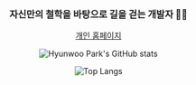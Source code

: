 ### <div align="center">자신만의 철학을 바탕으로 길을 걷는 개발자 👨‍💻</div>

<p align="center"><a href="https://siesdart.fly.dev/">개인 홈페이지</a></p>
<p align="center"><img src="https://github-readme-stats.vercel.app/api?username=siesdart" alt="Hyunwoo Park's GitHub stats"/></p>
<p align="center"><img src="https://github-readme-stats.vercel.app/api/top-langs/?username=siesdart&layout=donut" alt="Top Langs"/></p>
